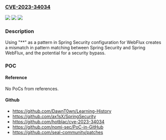 ### [CVE-2023-34034](https://cve.mitre.org/cgi-bin/cvename.cgi?name=CVE-2023-34034)
![](https://img.shields.io/static/v1?label=Product&message=Spring%20Security&color=blue)
![](https://img.shields.io/static/v1?label=Version&message=Spring%20Security%206.1.0%3C%3D%206.1.1%20&color=brighgreen)
![](https://img.shields.io/static/v1?label=Vulnerability&message=potential%20for%20a%20security%20bypass&color=brighgreen)

### Description

Using "**" as a pattern in Spring Security configuration for WebFlux creates a mismatch in pattern matching between Spring Security and Spring WebFlux, and the potential for a security bypass.

### POC

#### Reference
No PoCs from references.

#### Github
- https://github.com/DawnT0wn/Learning-History
- https://github.com/ax1sX/SpringSecurity
- https://github.com/hotblac/cve-2023-34034
- https://github.com/nomi-sec/PoC-in-GitHub
- https://github.com/seal-community/patches

